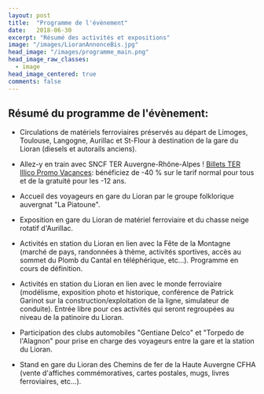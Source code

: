 ```yaml
---
layout: post
title:  "Programme de l'évènement"
date:   2018-06-30
excerpt: "Résumé des activités et expositions"
image: "/images/LioranAnnonceBis.jpg"
head_image: "/images/programme_main.png"
head_image_raw_classes:
  - image
head_image_centered: true
comments: false
---
```


## Résumé du programme de l'évènement:

* Circulations de matériels ferroviaires préservés au départ de Limoges, Toulouse, Langogne, Aurillac et St-Flour à destination de la gare du Lioran (diesels et autorails anciens).

* Allez-y en train avec SNCF TER Auvergne-Rhône-Alpes ! [Billets TER Illico Promo Vacances](https://www.ter.sncf.com/auvergne-rhone-alpes/loisirs/evenements/150-ans-lioran/%5Btab%5Dplusdinfos): bénéficiez de -40 % sur le tarif normal pour tous et de la gratuité pour les -12 ans. 

* Accueil des voyageurs en gare du Lioran par le groupe folklorique auvergnat "La Piatoune".

* Exposition en gare du Lioran de matériel ferroviaire et du chasse neige rotatif d'Aurillac.

* Activités en station du Lioran en lien avec la Fête de la Montagne (marché de pays, randonnées à thème, activités sportives, accès au sommet du Plomb du Cantal en téléphérique, etc...). Programme en cours de définition.

* Activités en station du Lioran en lien avec le monde ferroviaire (modélisme, exposition photo et historique, conférence de Patrick Garinot sur la construction/exploitation de la ligne, simulateur de conduite). Entrée libre pour ces activités qui seront regroupées au niveau de la patinoire du Lioran.

* Participation des clubs automobiles "Gentiane Delco" et "Torpedo de l'Alagnon" pour prise en charge des voyageurs entre la gare et la station du Lioran.

* Stand en gare du Lioran des Chemins de fer de la Haute Auvergne CFHA (vente d'affiches commémoratives, cartes postales, mugs, livres ferroviaires, etc...).
